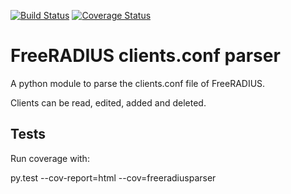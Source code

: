 [![Build Status](https://travis-ci.org/privacyidea/freeradiusparser.svg?branch=master)](https://travis-ci.org/privacyidea/freeradiusparser)
[![Coverage Status](https://coveralls.io/repos/privacyidea/freeradiusparser/badge.svg?branch=master&service=github)](https://coveralls.io/github/privacyidea/freeradiusparser?branch=master)


# FreeRADIUS clients.conf parser

A python module to parse the clients.conf file
of FreeRADIUS.

Clients can be read, edited, added and deleted.

## Tests

Run coverage with:

   py.test --cov-report=html --cov=freeradiusparser
